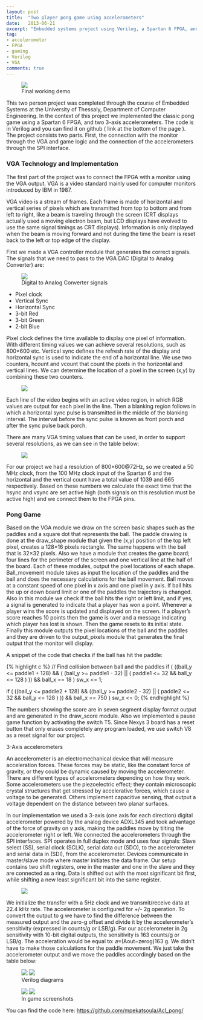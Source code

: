 ```yaml
---
layout: post
title:  "Two player pong game using accelerometers"
date:   2013-06-21
excerpt: "Embedded systems project using Verilog, a Spartan 6 FPGA, and two 3-axis accelerometers."
tag:
- accelerometer
- FPGA
- gaming
- Verilog
- VGA
comments: true
---
```

<figure>
	<img src="https://lh3.googleusercontent.com/tVau0BkU47m51Rnqbg9Vhzqog7_en64FouTZCdDoPcHWYZEfHW24cpjBhvYsCtwZT-rqF0pwsbEa7elrNJ2KWBUBMYXhMUJkPCNm84FTdUVK8G-ceQPfw9GeKOzxQVJp3vheG0Bgfe2aj_0YOXd80aCafxsSEUS1KdKU8TV199KchbPI89BhEXO80N3OAQaLASr--N88rIzrgCrlnskTpt3l0XueCQzdSvkjURclIYwVmYiifAzq_FCd59aX7VplpRZ8UFUtm_R1uuMZuD00RCLeKVvainzlRcOv7bawsui3tboZew8JtEe9hJ8P3dUkKXuRLWkZkdLuJSRpZJ6nEBzjv4ShX2qgFPjdWnEdJK_sMG9bt8vv94JwS34sj_4ZYaLY51SfJvftcDNJB6Rb7xnzRu_hNRmiPtOKZ6pYv0atfXsmPO1v_ojMmNkIJ7eLDiQY1qZ9BrOtR0EKfjmglbvnIGmVZaW2lQj_QIRNBkPMxDFocdPMWKsd8S7kGKqmv3ugapPSUsYtLUq91nM0vsIFzbD1MZw1_fuYnr4v6ctIs-fcuZYFP9-ir1ZQl0yTekUA5eOk2jjh6jNr88D-SiX_ULhXxG-GGQMhUn9NvF9R2Lsfi8BAAQJwRgsJ9JgLk2VbwZQzPh4gLTd23h5UUKEdBVkFTKml=w314-h420-no">
	<figcaption>Final working demo</figcaption>
</figure>

This two person project was completed through the course of Embedded Systems at the University of Thessaly, Department of Computer Engineering. In the context of this project we implemented the classic pong game using a Spartan 6 FPGA, and two 3-axis accelerometers. The code is in Verilog and you can find it on github ( link at the bottom of the page ). The project consists two parts. First, the connection with the monitor through the VGA and game logic and the connection of the accelerometers through the SPI interface.

### VGA Technology and Implementation

The first part of the project was to connect the FPGA with a monitor using the VGA output. VGA is a video standard mainly used for computer monitors introduced by IBM in 1987.

VGA video is a stream of frames. Each frame is made of horizontal and vertical series of pixels which are transmitted from top to bottom and from left to right, like a beam is traveling through the screen (CRT displays actually used a moving electron beam, but LCD displays have evolved to use the same signal timings as CRT displays). Information is only displayed when the beam is moving forward and not during the time the beam is reset back to the left or top edge of the display.

First we made a VGA controller module that generates the correct signals. The signals that we need to pass to the VGA DAC (Digital to Analog Converter) are:

<figure>
	<img src="https://lh3.googleusercontent.com/jhBqIzm46CTuLvdqWamWPHQDQ3uq2XDAHIdqgHlv69gN4CbPOqUkqBVo6UFfBkIk63lKFcG5gjvpki8eYjwTqP7dw8ysczHf8dWy3mr4WSTSQ0hQJ9hQN0gZqMXVmdAgvA6_ICQ7luh877JjnbMIRE2prbKQxQvAxPU4YrLshShQJL48E1YmWpfud5pgIXm5YRoY2kI-j62b_PLlgkh5-GkdjzJk6K9mvrgBqEMFxcvYhNJphmMAYC8kEzfheD4IEHCHoKmbKouyjvS6AbdHMfPi84dDRjq7-LQBlG-RZWqqUUF8Wmdh2Pzfdz81-Kj9dC3zCvCNK1JdEz1W2faK-R1SvWIpW_yzx-25KZWAxWovQscEINl_Kp2xinvdw3kNS0IFdXNePwhRFQZCn482OFnV_rLgXTkleDvtBF2gt7IovhoJrJgdUOXjChmAU_XnEw5E3rf5HwFBp4Gz4jIW-dga5rfVNNZNRCG_kboqh_cVQOnivXpwccR4O_zVgE0CeZXc5NLx_gVWqaR_iqLGj0IFf-7tqQ88LI7ebcI5AcUcGKSbUUrum7WM3jXSsWJuUrHgglE39u7aawvzD0Ky-TzFN_3vkTbsPjvTKT18x7EtsTtelw-2ImgnmfvTgvphD9rroOmLXC3FlysUKuvXsEPOllaMbXMW=w293-h299-no">
	<figcaption>Digital to Analog Converter signals</figcaption>
</figure>

* Pixel clock
* Vertical Sync
* Horizontal Sync
* 3-bit Red
* 3-bit Green
* 2-bit Blue

Pixel clock defines the time available to display one pixel of information. With different timing values we can achieve several resolutions, such as 800×600 etc. Vertical sync defines the refresh rate of the display and horizontal sync is used to indicate the end of a horizontal line. We use two counters, hcount and vcount that count the pixels in the horizontal and vertical lines. We can determine the location of a pixel in the screen (x,y) by combining these two counters.

<figure>
	<img src="https://lh3.googleusercontent.com/JDJG1m1NQPdg_ivQqFDui3wITim4D7qvRIZOTDn5Iv4erkCOHyOBGabCP2OmHAuUxBxK3fPvlZvOFjA2Pu90xEYV0VdFQn87OSJpkptT7wkZtnYaT3xMhEbrNtvzdM2FCpK_Ho56-EUk5sM2kQl4tp20hjg0frEAxSBSxvF6-3n85nioMnP86_1uExspDGDdULZWXttduT-sthoxOeGMz9NBGiJttcA_ABnHeTQyRxoGsHewUDVn94jDllhpk8IZ3-sT7cao99HVl3N9IQHvzq17_grjrI2bie9C6M44NO8_ic0mUjMS1vEes9NPrigK_x9IGFzRgdAExuhemeVheBgBp3U0DFxHKj2GTHO0ySrl77m8hqyKHMPmTX9hPAap9PMe5p0mV9EHXORsWpcdiIkprRim4pWdf6z3BiV-EpaE_FXfguQxUizQrMMGTPDhHy3LocHUWd8I2J_GIbxOETLu-UkT7UqjNHjHWQhqOq9sMHPTsgYr9MLnMRQpnccNJC5NTy1KqpCFDuSDo3VMdRmLRJ68eDEFtwDq97YUhKq1XwZEc1k9BMTK-ttYvKxu09R1YOXrw2-RcEhZ9J_qsLIybj8clw9KUvolPaZ5cF-Mis4tyMYqS_vM_ukMzG8AKjTjcwOtY5sRiyo1vDzAAyoHzZeJwIZF=w583-h594-no">
</figure>

Each line of the video begins with an active video region, in which RGB values are output for each pixel in the line. Then a blanking region follows in which a horizontal sync pulse is transmitted in the middle of the blanking interval. The interval before the sync pulse is known as front porch and after the sync pulse back porch.

There are many VGA timing values that can be used, in order to support several resolutions, as we can see in the table below:

<figure>
	<img src="https://lh3.googleusercontent.com/kpv5QfrQ5w7C6Xitqvgymf7yE29Nze3mGmpkJWGKyEv1_eCCJW7o70aX6pdQo95BfZ-RAUANlEsN_RvB2Gq5vPILcsFfY7tnufpuGLGzILTtpKCumsAimgxRPNrHXwiWWjIG6tpesJPkboyPc2BooOBYLEKoEFWiYMitHVcAIVo6D9-tFn3P2Q4YRFzSTW3uV5AMjzrdHLmp7ynC0yKMTpVGdRJ7o2uBiNhirKgpiSWiF6Xtp8C5xo1Bql5FZnS1CJoSIGwcwfNdmE10y2x2GQLz1hAGuBqnS8nCwI0S9qHxWc-rvY1XWJ5CtT-grP8yP3-cP1PTu5V8qQ_mvvsnRD9JPT21BA6YECZPSfyySXJjp7eJIngWnJWC6SS5zFs_4sRejOwTrwurCeiw7GK-kzOaNXo5t9DcyUgKU4h4H0dnkNo4a0n4xcrDrs2HqQF7DqoLnpReuw9WpjAbO2oLhBkeJ_0fbmMJH6XiKWxRFz8eS98oyEvXNdTtRMkUJZAIVUWQHbNEL2WH9ZqBCT3_r5xMp78D-R9MYA-p64NlEE0781mCN7be6gcYjk92MWsXRd3X8M9ui-En0WL_4f5waJJCim7oob4Y5ZfG5HxtW8-IsBosgK4W9jJ0FVOubDh4RZwnaV2f3c_ba0Zv90bJSO6oWOplab6D=w300-h249-no">
</figure>

For our project we had a resolution of 800×600@72Hz, so we created a 50 MHz clock, from the 100 MHz clock input of the Spartan 6 and the horizontal and the vertical count have a total value of 1039 and 665 respectively. Based on these numbers we calculate the exact time that the hsync and vsync are set active high (both signals on this resolution must be active high) and we connect them to the FPGA pins.

### Pong Game

Based on the VGA module we draw on the screen basic shapes such as the paddles and a square dot that represents the ball. The paddle drawing is done at the draw_shape module that given the (x,y) position of the top left pixel, creates a 128×16 pixels rectangle. The same happens with the ball that is 32×32 pixels. Also we have a module that creates the game board; four lines for the perimeter of the screen and one vertical line at the half of the board. Each of these modules, output the pixel locations of each shape.
Ball_movement module takes as input the location of the paddles and the ball and does the necessary calculations for the ball movement. Ball moves at a constant speed of one pixel in x axis and one pixel in y axis. If ball hits the up or down board limit or one of the paddles the trajectory is changed. Also in this module we check if the ball hits the right or left limit, and if yes, a signal is generated to indicate that a player has won a point. Whenever a player wins the score is updated and displayed on the screen. If a player’s score reaches 10 points then the game is over and a message indicating which player has lost is shown. Then the game resets to its initial state. Finally this module outputs the pixel locations of the ball and the paddles and they are driven to the output_pixels module that generates the final output that the monitor will display.

A snippet of the code that checks if the ball has hit the paddle:

{% highlight c %}
// Find collision between ball and the paddles
if ( ((ball_y <= paddle1 + 128) && ( (ball_y >= paddle1 - 32) || ( paddle1 <= 32 && ball_y <= 128 ) )) && ball_x == 18 )
sw_x <= 1;
 
if ( ((ball_y <= paddle2 + 128) && ((ball_y >= paddle2 - 32) || ( paddle2 <= 32 && ball_y <= 128 ) )) && ball_x == 750 )
sw_x <= 0;
{% endhighlight %}

The numbers showing the score are in seven segment display format output and are generated in the draw_score module. Also we implemented a pause game function by activating the switch T5.
Since Nexys 3 board has a reset button that only erases completely any program loaded, we use switch V8 as a reset signal for our project.

3-Axis accelerometers

An accelerometer is an electromechanical device that will measure acceleration forces. These forces may be static, like the constant force of gravity, or they could be dynamic caused by moving the accelerometer. There are different types of accelerometers depending on how they work. Some accelerometers use the piezoelectric effect; they contain microscopic crystal structures that get stressed by accelerative forces, which cause a voltage to be generated. Others implement capacitive sensing, that output a voltage dependent on the distance between two planar surfaces.

In our implementation we used a 3-axis (one axis for each direction) digital accelerometer powered by the analog device ADXL345 and took advantage of the force of gravity on y axis, making the paddles move by tilting the accelerometer right or left. We connected the accelerometers through the SPI interfaces. SPI operates in full duplex mode and uses four signals: Slave select (SS), serial clock (SCLK), serial data out (SDO), to the accelerometer and serial data in (SDI), from the accelerometer. Devices communicate in master/slave mode where master initiates the data frame. Our setup contains two shift registers, one in the master and one in the slave and they are connected as a ring. Data is shifted out with the most significant bit first, while shifting a new least significant bit into the same register.

<figure>
	<img src="https://lh3.googleusercontent.com/px7u46RIAM01DaTzwFhHaMBrBCWG7Rs58C3Yb89xCBjYWfQntcY5jq2oaBH93a7wpid9-tx4rKNub6Ga89JCxFFu6G-3sdMnVhl7AH9puIRwoprzp996CxBWd0ptWhs0d0HdLtv4NjIPaCuZPq4tf2eaMuj3ZZ3h7_-HQH9njeDJLZ6brm_T8DlVj79Rwu8iW7pHf-K4-KDInbdO_F8n2yBFY8hxldRFOdVKHH_YJ9EjKRhLfdrLRY9ysYeIgcX7M_Ubjw48QyltOytfOJL4F0cczX_SFHelpG5hiw2RISD6xxKWCqQpHQ6Mc-3dYOHycgTo2SmyqOZQXGEkScQ-fn4bRdlS4T7E8AQveee0OmxQG48fiXvVdr8OtbynmqtV7JrGRgg-9DUvPBmwC3Hgz5acwVgHDfw6hJmptDJSml9JqbdQqaT9y2ch-TCblOgSG3vCic-jLDbSAcQsTqjmLODO5SvUGT8GMv9JlpM4xdyE_Hv6YiB6K12AoN1e1qnbe8Dj_qhG-9q7c9nUF9aSFA2KWid-A77FzVIyFL8MFFOZEu3tW86Tk6KJCIcwFzVsGKW8VaYSOH7LqulTDKQGeq6yyG0bDsTL-OeNJulbjXnzOuEcbFLWohA-n-1ZlOWklkx2hzSR2it3v4TYRYIE3f7y-v5S91Uk=w500-h156-no">
</figure>

We initialize the transfer with a 5Hz clock and we transmit/receive data at 22.4 kHz rate. The accelerometer is configured for +/- 2g operation. To convert the output to g we have to find the difference between the measured output and the zero-g offset and divide it by the accelerometer’s sensitivity (expressed in counts/g or LSB/g). For our accelerometer in 2g sensitivity with 10-bit digital outputs, the sensitivity is 163 counts/g or LSB/g. The acceleration would be equal to: 𝑎=(Aout−zerog)163 g. We didn’t have to make those calculations for the paddle movement. We just take the accelerometer output and we move the paddles accordingly based on the table below:

<figure class="second">
	<img src="https://lh3.googleusercontent.com/ItwJu7sWcxrR2iGsxKgBEXCwRB1E5p9XZhuXGb3jEgKsev199iuTWvduEg0boYtRKGgk3FWbE60Pn5g1AAbISjuWuYJGjmyRCdg-Fl4mgrB_cbbfYnmG8_ssIFN_Kj2ym7Hq36qenr8kMFyzPNzSjAVLV7GZsKAf8sz5NvqpgxaSfh2FAaxqiODbHk7Sieqh0zjaIfhJzeM1PG4STYF_aS0FJCXZgF7DK3XDRCmnV9iiO1hRTcRTdoOgkKFzNEi_KpGshHjb_g28148BWFP95tlWtChmwdaD4MKx3-lxwLqPEYB6WZzr-ZbXWaQZVNMC7nmcDwE4lUDp2tLszAXFpGqfVfG9tMoVHEMvM9GKXfQjQLjPCWKZ15LbSofd1_gPX714Zi2Fr8J0b6uILY4q9i97H5WHVS97eVfY8hNRgy1T2RxpMM6Bm4NsPIPmMlc9XskN4gYV-LVys4TWiPb_AmnhMknIxK_XDHismxGLk9N6dO2a7RvLpPmjb0ImQXxSmnzn9SPhGmtcXfmtYI8llym875lJuRxR3T5E5BmwAzoAdlCrIrZjkoedP5m5lbJh6ZWyox1eSmXdkEQ5FJuHU52z7l20r3gVdtBBrHl1PGMSzP5mgBITwHwMv3PBSywDXHgCgf6Gkd03oTWlQFv-jlpg7SxU_WRM=w1100-h468-no">
	<img src="https://lh3.googleusercontent.com/Fhz_XDexgBsOsd_qMuckHH9imJaZrAv547MF7e51BnXmja7TQdajAsHY_4NaXhmzKeRFhunKqS9oGdYXlVEuxJB6KbPAl3ADCtccgVU0wD3_-009UYPpL9Eza8d-qe8XJ4xDlBpLOaJAIu6qF8Dfa7HKRzkq2ILAueFxKra2CHvzqw9LBwWT_daDk0-ZkYo5gijrFK4QB0Jbvo8iZ-eQfyDBuIW_AddJPoTVV3KlcaIACeknwKTMyPhIm_g4iEZt2znMWUidE-9rSMTrvO0oGWSPqYLX7Y4bnJIS0Pb3SocjLqDbZLKlFJd3lMUUBWmMw9FkQrlLcLGGumIRsR2TaDDdDBKQzHfjtbDpS_vUh0IByRGRSDJ5Fw77Uw-Ebw9iBUeiaebiIqN-DVcrAOEopPPJPyO1Itdbc1E66xWwysXKuMdl6TfnkbI6qJMpm12hzT2QeSjt7VlzkbqdAy7K-g9nR-m6Wb0QrLY-KtfgNSnjVrHFPglt7jOPR-bUhwArHYMX-gJ_0cFR2q9SbPmo2jDBDR8b6BkiyJ_lbGqFJguycrtvuFO8X5_Pg-KEduV1HFW1jE0QgvpdUIyMrGIXLJSaIMBXZvhFPgRfvGa7bQt608iU5p8pJdRluj7JPqzrbAYl9WJ6gOomIAwdHaRESKe-xQRH0hsK=w647-h910-no">
	<figcaption>Verilog diagrams</figcaption>
</figure>


<figure class="second">
	<img src="https://lh3.googleusercontent.com/MuYXZOu6qxx_09Jj_FnZt1uMygpljiKU_yfVAqg3E44NQV2IB2hEbf66BMrRpEVaNwRKvyl6SesjKJORO-Qd6_0cf6OUhyQYYA8gLmaaYuA6vZTOmFZu2SJMbfpMr72RKf_w6bqZjrvkYho4zlMnusov7ZpxLPrXEwA52Kd8hZQXxxE7KprIcbfDXWZJjb9Pz0adGK6ZRwmp8pDkP47c0dTWJCH3EOT9P66yJK7Hwa_34RPXgQs3T1pkdzWyyGszKXQM7VJVQ1c9vLg_BLAC0QAHFTTlON7eRywnh8fOzxZbrzqZKkX0xvkzNUB74tLQMaYqZCg91aCgYFZA97PvUf5fVpo_3kuYdynz5GZ91e1wpk_L0mA5A4zJAGFl_crbh6RKdDtSWfdhYENm-ujcVG33KNGPNgvPXYgpuUCRouf6W_CCD41aQLBwtG9ysRWPYO4RToS-_LcTtiCwg-ffeHCnlJIBOc8h5GS2bv-tDnvMZ61--hJ41rgEoWrfg8n7GkALERzBUd-cimVhTQuVCnqiyuGouJiE1JJNJHnKDff2LLmrUyNYEEzC9f89NqpqC-38o1NU0AKsxbs4ZNj9wRHAFE2cZwS8uQs-B_55S6TZTDvkE0DdWKcey1nSH0HvirJSbx2ImtfAv4t42_UTtZ8xnmwp9rbE=w1100-h825-no">
	<img src="https://lh3.googleusercontent.com/xjyB6zcqnyTDj_gnDEwwM21bbi_539vmY9fatMmGkhKQIXNnmoYikMU8QUojXtXBpkcUJf44n278lBDfQDFwZPV8QvCyLYMS8uFwy4b8u_BauhRLGPjvca-l8HG0RUtM2Vl4WqOfutUrnzRXLdg0STBbvc9_JHnzJsJNXvAc-uTR4Tt23m07M0asRxD4RaELMBvKvUV01B8kQwI2xT1XqYj8MBBjWkJbqmNFpMJc1ZTJpfvHas5eNjebMvIvcm3Ja1eT-wxq55QG4ZBwdGHvjWlRFaH6MhEV9qvU-6JJXQPE48uP_fgwi2Isrg1CxPYp8i8DVJzySqnFcsb2NaJcqfkie0YzVaptuePvrsHvhYM_oTNmcpcySFEG5DqA3wvMB3e07jwFPPKiB57MXNugLIayyE4FRKMXCL2uWcHDzVP-U8rOZojzGdEvxGTQLMDkf5ITjiv1KDczny7eUVJGsKPUMbcqadwrDYpjeTbb8KKV8-1JwloL99bB-rR9eVYAPN0JZ9RKX3fjTSP_Ol7wSLKhL_lNP37kzq546Lea9Nh1MHQSNKfUeWB21WLz0dWn4C5hN8Z_hPm66myavsC2rOpqhgLc9iQyRFP6FC7BdWdb1P3iDUQzVXuuofDjANzIRvXk5zEnpDiFzCEZmlIoSFrF0eEzAlxT=w300-h225-no">
	<figcaption>In game screenshots</figcaption>
</figure>

You can find the code here: https://github.com/mpekatsoula/Acl_pong/